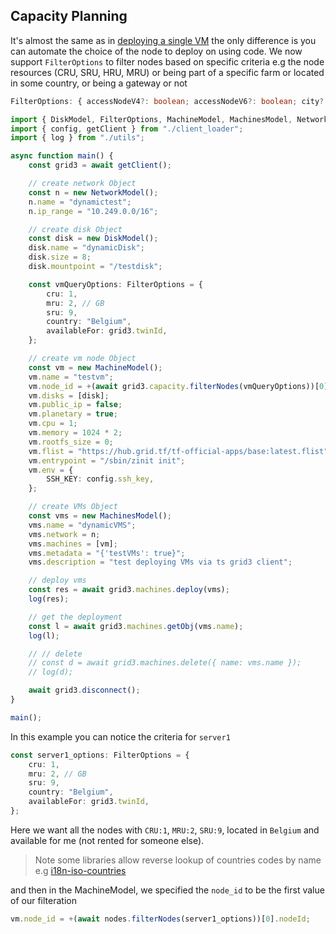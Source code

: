 ## Capacity Planning

It's almost the same as in [deploying a single VM](../javascript/grid3_javascript_vm.md) the only difference is you can automate the choice of the node to deploy on using code. We now support `FilterOptions` to filter nodes based on specific criteria e.g the node resources (CRU, SRU, HRU, MRU) or being part of a specific farm or located in some country, or being a gateway or not

```ts
FilterOptions: { accessNodeV4?: boolean; accessNodeV6?: boolean; city?: string; country?: string; cru?: number; hru?: number; mru?: number; sru?: number; farmId?: number; farmName?: string; gateway?: boolean; publicIPs?: boolean; certified?: boolean; dedicated?: boolean; availableFor?: number; page?: number;}
```

```ts
import { DiskModel, FilterOptions, MachineModel, MachinesModel, NetworkModel } from "../src";
import { config, getClient } from "./client_loader";
import { log } from "./utils";

async function main() {
    const grid3 = await getClient();

    // create network Object
    const n = new NetworkModel();
    n.name = "dynamictest";
    n.ip_range = "10.249.0.0/16";

    // create disk Object
    const disk = new DiskModel();
    disk.name = "dynamicDisk";
    disk.size = 8;
    disk.mountpoint = "/testdisk";

    const vmQueryOptions: FilterOptions = {
        cru: 1,
        mru: 2, // GB
        sru: 9,
        country: "Belgium",
        availableFor: grid3.twinId,
    };

    // create vm node Object
    const vm = new MachineModel();
    vm.name = "testvm";
    vm.node_id = +(await grid3.capacity.filterNodes(vmQueryOptions))[0].nodeId; // TODO: allow random choise
    vm.disks = [disk];
    vm.public_ip = false;
    vm.planetary = true;
    vm.cpu = 1;
    vm.memory = 1024 * 2;
    vm.rootfs_size = 0;
    vm.flist = "https://hub.grid.tf/tf-official-apps/base:latest.flist";
    vm.entrypoint = "/sbin/zinit init";
    vm.env = {
        SSH_KEY: config.ssh_key,
    };

    // create VMs Object
    const vms = new MachinesModel();
    vms.name = "dynamicVMS";
    vms.network = n;
    vms.machines = [vm];
    vms.metadata = "{'testVMs': true}";
    vms.description = "test deploying VMs via ts grid3 client";

    // deploy vms
    const res = await grid3.machines.deploy(vms);
    log(res);

    // get the deployment
    const l = await grid3.machines.getObj(vms.name);
    log(l);

    // // delete
    // const d = await grid3.machines.delete({ name: vms.name });
    // log(d);

    await grid3.disconnect();
}

main();
```

In this example you can notice the criteria for `server1`

```typescript
const server1_options: FilterOptions = {
    cru: 1,
    mru: 2, // GB
    sru: 9,
    country: "Belgium",
    availableFor: grid3.twinId,
};

```

Here we want all the nodes with `CRU:1`, `MRU:2`, `SRU:9`, located in `Belgium` and available for me (not rented for someone else).

> Note some libraries allow reverse lookup of countries codes by name e.g [i18n-iso-countries](https://www.npmjs.com/package/i18n-iso-countries)

and then in the MachineModel, we specified the `node_id` to be the first value of our filteration

```typescript
vm.node_id = +(await nodes.filterNodes(server1_options))[0].nodeId;
```
